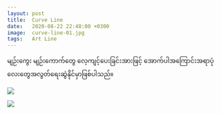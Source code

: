 ```yaml
---
layout: post
title:  Curve Line
date:   2020-08-22 22:48:00 +0300
image:  curve-line-01.jpg
tags:   Art Line
---
```

မျဉ်းကွေး မျဉ်းကောက်တွေ လေ့ကျင့်ပေးခြင်းအားဖြင့် အောက်ပါအကြောင်းအရာပုံလေးတွေအလွတ်ရေးဆွဲနိုင်မှာဖြစ်ပါသည်။

![]({{site.baseurl}}/img/curve-line-01.jpg)

![]({{site.baseurl}}/img/curve-line-02.jpg)

